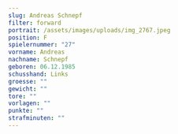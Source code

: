 ```yaml
---
slug: Andreas Schnepf
filter: forward
portrait: /assets/images/uploads/img_2767.jpeg
position: F
spielernummer: "27"
vorname: Andreas
nachname: Schnepf
geboren: 06.12.1985
schusshand: Links
groesse: ""
gewicht: ""
tore: ""
vorlagen: ""
punkte: ""
strafminuten: ""
---
```

